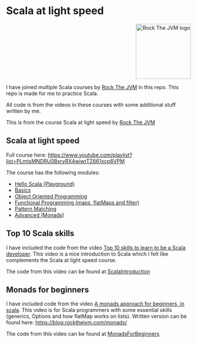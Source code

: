 # Scala at light speed

<p align="right">
    <a href="https://rockthejvm.com/">
        <img src="https://www.filepicker.io/api/file/oZt3ZMwpTRuvR4k04o21" alt="Rock The JVM logo" height="150" width="150"/>
    </a>
</p>

I have joined multiple Scala courses by [Rock The JVM](https://www.youtube.com/@rockthejvm) in this repo. This repo is made for me to practice Scala.

All code is from the videos in these courses with some additional stuff written by me.

This is from the course Scala at light speed by [Rock The JVM](https://www.youtube.com/@rockthejvm)


## Scala at light speed

Full course here: https://www.youtube.com/playlist?list=PLmtsMNDRU0BxryRX4wiwrTZ661xcp6VPM

The course has the following modules:
* [Hello Scala (Playground)](src/main/scala/com/rockthejvm/Playground.scala)
* [Basics](src/main/scala/com/rockthejvm/Basics.scala)
* [Object Oriented Programming](src/main/scala/com/rockthejvm/ObjectOrientation.scala)
* [Functional Programming (maps, flatMaps and filter)](src/main/scala/com/rockthejvm/FunctionProgramming.scala)
* [Pattern Matching](src/main/scala/com/rockthejvm/PatternMatching.scala)
* [Advanced (Monads)](src/main/scala/com/rockthejvm/Advanced.scala)

## Top 10 Scala skills

I have included the code from the video 
[Top 10 skills to learn to be a Scala developer](https://www.youtube.com/watch?v=kVDgurLi-CA). 
This video is a nice introduction to Scala which I felt like complements the Scala at light speed course. 

The code from this video can be found at [ScalaIntroduction](src/main/scala/com/rockthejvm/ScalaIntroduction.scala)

## Monads for beginners

I have included code from the video 
[A monads approach for beginners, in scala](https://www.youtube.com/watch?v=d-dy1x33moA).
This video is for Scala programmers with some essential skills (generics, Options and how flatMap works on lists).
Written version can be found here: https://blog.rockthejvm.com/monads/

The code from this video can be found at [MonadsForBeginners](com/rockthejvm/MonadsForBeginners.scala)